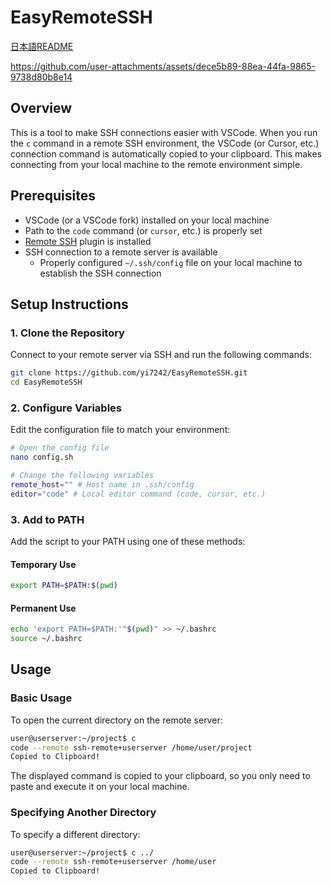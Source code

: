 # EasyRemoteSSH
[日本語README](README.ja.md)


https://github.com/user-attachments/assets/dece5b89-88ea-44fa-9865-9738d80b8e14



## Overview
This is a tool to make SSH connections easier with VSCode. When you run the `c` command in a remote SSH environment, the VSCode (or Cursor, etc.) connection command is automatically copied to your clipboard. This makes connecting from your local machine to the remote environment simple.

## Prerequisites
- VSCode (or a VSCode fork) installed on your local machine
- Path to the `code` command (or `cursor`, etc.) is properly set
- [Remote SSH](https://marketplace.visualstudio.com/items?itemName=ms-vscode-remote.remote-ssh) plugin is installed
- SSH connection to a remote server is available
  - Properly configured `~/.ssh/config` file on your local machine to establish the SSH connection
  
## Setup Instructions

### 1. Clone the Repository
Connect to your remote server via SSH and run the following commands:

```bash
git clone https://github.com/yi7242/EasyRemoteSSH.git
cd EasyRemoteSSH
```

### 2. Configure Variables
Edit the configuration file to match your environment:

```bash
# Open the config file
nano config.sh

# Change the following variables
remote_host="" # Host name in .ssh/config 
editor="code" # Local editor command (code, cursor, etc.)
```

### 3. Add to PATH
Add the script to your PATH using one of these methods:

#### Temporary Use
```bash
export PATH=$PATH:$(pwd)
```

#### Permanent Use
```bash
echo 'export PATH=$PATH:'"$(pwd)" >> ~/.bashrc
source ~/.bashrc
```

## Usage

### Basic Usage
To open the current directory on the remote server:

```bash
user@userserver:~/project$ c
code --remote ssh-remote+userserver /home/user/project
Copied to Clipboard!
```

The displayed command is copied to your clipboard, so you only need to paste and execute it on your local machine.

### Specifying Another Directory
To specify a different directory:

```bash
user@userserver:~/project$ c ../
code --remote ssh-remote+userserver /home/user
Copied to Clipboard!
``` 
